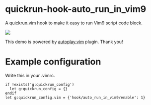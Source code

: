 # quickrun-hook-auto\_run\_in\_vim9
A [quickrun.vim](https://github.com/thinca/vim-quickrun) hook to make it easy to run Vim9 script code block.

![](https://github.com/mityu/vim-quickrun-hook-auto_run_in_vim9/assets/24771416/3369dfe8-43c2-4973-82b4-0b1634edf0f4)

This demo is powered by [autoplay.vim](https://github.com/kawarimidoll/autoplay.vim) plugin.  Thank you!

# Example configuration

Write this in your .vimrc.

```vim
if !exists('g:quickrun_config')
  let g:quickrun_config = {}
endif
let g:quickrun_config.vim = {'hook/auto_run_in_vim9/enable': 1}
```

